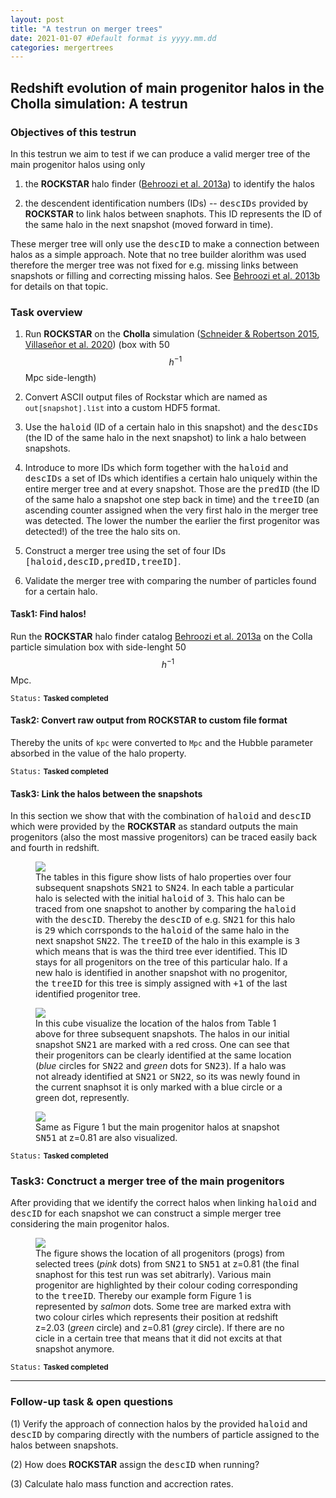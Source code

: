 ```yaml
---
layout: post
title: "A testrun on merger trees"
date: 2021-01-07 #Default format is yyyy.mm.dd
categories: mergertrees
---
```


## Redshift evolution of main progenitor halos in the Cholla simulation: A testrun

### Objectives of this testrun

In this testrun we aim to test if we can produce a valid merger tree of the main progenitor halos using only

1) the <b>ROCKSTAR</b> halo finder (<a href="https://ui.adsabs.harvard.edu/#abs/2013ApJ...762..109B">Behroozi et al. 2013a</a>) to identify the halos

2) the descendent identification numbers (IDs) -- <tt>descIDs</tt> provided by <b>ROCKSTAR</b> to link halos between snaphots. This ID represents the ID of the same halo in the next snapshot (moved forward in time).

These merger tree will only use the <tt>descID</tt> to make a connection between halos as a simple approach. Note that no tree builder alorithm was used therefore the merger tree was not fixed for e.g. missing links between snapshots or filling and correcting missing halos. See <a href="https://ui.adsabs.harvard.edu/#abs/2013ApJ...763...18B">Behroozi et al. 2013b</a> for details on that topic.

### Task overview

1) Run <b>ROCKSTAR</b> on the <b>Cholla</b> simulation (<a href="https://ui.adsabs.harvard.edu/abs/2015ApJS..217...24S">Schneider &amp; Robertson 2015</a>, <a href="https://ui.adsabs.harvard.edu/abs/2020arXiv200906652V">Villase&ntilde;or et al. 2020</a>) (box with 50 $$h^{-1}$$Mpc side-length)

2) Convert ASCII output files of Rockstar which are named as <small><tt>out[snapshot].list</tt></small>  into a custom HDF5 format.

3) Use the <tt>haloid</tt> (ID of a certain halo in this snapshot) and the <tt>descIDs</tt> (the ID of the same halo in the next snapshot) to link a halo between snapshots.

4) Introduce to more IDs which form together with the <tt>haloid</tt> and <tt>descIDs</tt> a set of IDs which identifies a certain halo uniquely within the entire merger tree and at every snapshot. Those are the <tt>predID</tt> (the ID of the same halo a snapshot one step back in time) and the <tt>treeID</tt> (an ascending counter assigned when the very first halo in the merger tree was detected. The lower the number the earlier the first progenitor was detected!) of the tree the halo sits on.

5) Construct a merger tree using the set of four IDs <tt>[haloid,descID,predID,treeID]</tt>.

6) Validate the merger tree with comparing the number of particles found for a certain halo.


#### Task1: Find halos!

Run the <b>ROCKSTAR</b> halo finder catalog <a href="https://ui.adsabs.harvard.edu/#abs/2013ApJ...762..109B">Behroozi et al. 2013a</a> on the Colla particle simulation box with side-lenght 50 $$h^{-1}$$Mpc.

<small><tt>Status:</tt> <b>Tasked completed</b></small>

#### Task2: Convert raw output from ROCKSTAR to custom file format

Thereby the units of <small><tt>kpc</tt></small> were converted to <small><tt>Mpc</tt></small> and the Hubble parameter absorbed in the value of the halo property.

<small><tt>Status:</tt> <b>Tasked completed</b></small>


#### Task3: Link the halos between the snapshots

In this section we show that with the combination of <tt>haloid</tt> and <tt>descID</tt> which were provided by the <b>ROCKSTAR</b> as standard outputs the main progenitors (also the most massive progenitors) can be traced easily back and fourth in redshift.

<figure>
  <img src="{{ site.baseurl }}/plots/2021-01-07_Tree3.png">
    <figcaption>The tables in this figure show lists of halo properties over four subsequent snapshots <tt>SN21</tt> to <tt>SN24</tt>. In each table a particular halo is selected with the initial <tt>haloid</tt> of <tt>3</tt>. This halo can be traced from one snapshot to another by comparing the <tt>haloid</tt> with the <tt>descID</tt>. Thereby the <tt>descID</tt> of e.g. <tt>SN21</tt> for this halo is <tt>29</tt> which corrsponds to the <tt>haloid</tt> of the same halo in the next snapshot <tt>SN22</tt>. The <tt>treeID</tt> of the halo in this example is <tt>3</tt> which means that is was the third tree ever identified. This ID stays for all progenitors on the tree of this particular halo. If a new halo is identified in another snapshot with no progenitor, the <tt>treeID</tt> for this tree is simply assigned with <tt>+1</tt> of the last identified progenitor tree.
  </figcaption>
</figure>

<figure>
  <img src="{{ site.baseurl }}/plots/2021-01-07_test_cube_SN21-23.png">
  <figcaption>In this cube visualize the location of the halos from Table 1 above for three subsequent snapshots. The halos in our initial snapshot <tt>SN21</tt> are marked with a red cross. One can see that their progenitors can be clearly identified at the same location (<i>blue</i> circles for <tt>SN22</tt> and <i>green</i> dots for <tt>SN23</tt>). If a halo was not already identified at <tt>SN21</tt> or <tt>SN22</tt>, so its was newly found in the current snaphsot it is only marked with a blue circle or a green dot, represently.
  </figcaption>
</figure>

<figure>
  <img src="{{ site.baseurl }}/plots/2021-01-07_test_cube_SN21-24+51.png">
    <figcaption>Same as Figure 1 but the main progenitor halos at snapshot <tt>SN51</tt> at z=0.81 are also visualized.
  </figcaption>
</figure>

<small><tt>Status:</tt> <b>Tasked completed</b></small>


### Task3: Conctruct a merger tree of the main progenitors

After providing that we identify the correct halos when linking <tt>haloid</tt> and <tt>descID</tt> for each snapshot we can construct a simple merger tree considering the main progenitor halos.

<figure>
  <img src="{{ site.baseurl }}/plots/2021-01-07_diverse_merger_trees.png">
    <figcaption>The figure shows the location of all progenitors (progs) from selected trees (<i>pink</i> dots) from <tt>SN21</tt> to <tt>SN51</tt> at z=0.81 (the final snaphost for this test run was set abitrarly). Various main progenitor are highlighted by their colour coding corresponding to the <tt>treeID</tt>. Thereby our example form Figure 1 is represented by <i>salmon</i> dots. Some tree are marked extra with two colour cirles which represents their position at redshift z=2.03 (<i>green</i> circle) and z=0.81 (<i>grey</i> circle). If there are no cicle in a certain tree that means that it did not excits at that snapshot anymore.
  </figcaption>
</figure>

<small><tt>Status:</tt> <b>Tasked completed</b></small>

<hr>

### Follow-up task & open questions

(1) Verify the approach of connection halos by the provided <tt>haloid</tt> and <tt>descID</tt> by comparing directly with the numbers of particle assigned to the halos between snapshots.

(2) How does <b>ROCKSTAR</b> assign the <tt>descID</tt> when running?

(3) Calculate halo mass function and accrection rates.




